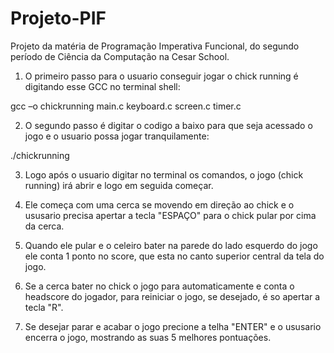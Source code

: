 # Projeto-PIF
Projeto da matéria de Programação Imperativa Funcional, do segundo período de Ciência da Computação na Cesar School. 

1. O primeiro passo para o usuario conseguir jogar o chick running é digitando esse GCC no terminal shell:
   
gcc –o chickrunning main.c keyboard.c screen.c timer.c

2. O segundo passo é digitar o codigo a baixo para que seja acessado o jogo e o usuario possa jogar tranquilamente:
   
./chickrunning

3. Logo após o usuario digitar no terminal os comandos, o jogo (chick running) irá abrir e logo em seguida começar.

4. Ele começa com uma cerca se movendo em direção ao chick e o ususario precisa apertar a tecla "ESPAÇO" para o chick pular por cima da cerca.

5. Quando ele pular e o celeiro bater na parede do lado esquerdo do jogo ele conta 1 ponto no score, que esta no canto superior central da tela do jogo.

6. Se a cerca bater no chick o jogo para automaticamente e conta o headscore do jogador, para reiniciar o jogo, se desejado, é so apertar a tecla "R".

7. Se desejar parar e acabar o jogo precione a telha "ENTER" e o ususario encerra o jogo, mostrando as suas 5 melhores pontuações.
